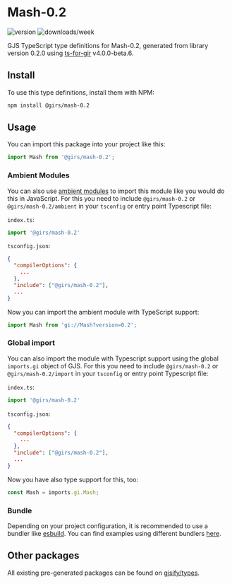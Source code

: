 
# Mash-0.2

![version](https://img.shields.io/npm/v/@girs/mash-0.2)
![downloads/week](https://img.shields.io/npm/dw/@girs/mash-0.2)


GJS TypeScript type definitions for Mash-0.2, generated from library version 0.2.0 using [ts-for-gir](https://github.com/gjsify/ts-for-gir) v4.0.0-beta.6.


## Install

To use this type definitions, install them with NPM:
```bash
npm install @girs/mash-0.2
```

## Usage

You can import this package into your project like this:
```ts
import Mash from '@girs/mash-0.2';
```

### Ambient Modules

You can also use [ambient modules](https://github.com/gjsify/ts-for-gir/tree/main/packages/cli#ambient-modules) to import this module like you would do this in JavaScript.
For this you need to include `@girs/mash-0.2` or `@girs/mash-0.2/ambient` in your `tsconfig` or entry point Typescript file:

`index.ts`:
```ts
import '@girs/mash-0.2'
```

`tsconfig.json`:
```json
{
  "compilerOptions": {
    ...
  },
  "include": ["@girs/mash-0.2"],
  ...
}
```

Now you can import the ambient module with TypeScript support: 

```ts
import Mash from 'gi://Mash?version=0.2';
```

### Global import

You can also import the module with Typescript support using the global `imports.gi` object of GJS.
For this you need to include `@girs/mash-0.2` or `@girs/mash-0.2/import` in your `tsconfig` or entry point Typescript file:

`index.ts`:
```ts
import '@girs/mash-0.2'
```

`tsconfig.json`:
```json
{
  "compilerOptions": {
    ...
  },
  "include": ["@girs/mash-0.2"],
  ...
}
```

Now you have also type support for this, too:

```ts
const Mash = imports.gi.Mash;
```

### Bundle

Depending on your project configuration, it is recommended to use a bundler like [esbuild](https://esbuild.github.io/). You can find examples using different bundlers [here](https://github.com/gjsify/ts-for-gir/tree/main/examples).

## Other packages

All existing pre-generated packages can be found on [gjsify/types](https://github.com/gjsify/types).

